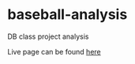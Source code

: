 # baseball-analysis
DB class project analysis


Live page can be found <a href="https://dsalopek.github.io/baseball-analysis/">here</a>
